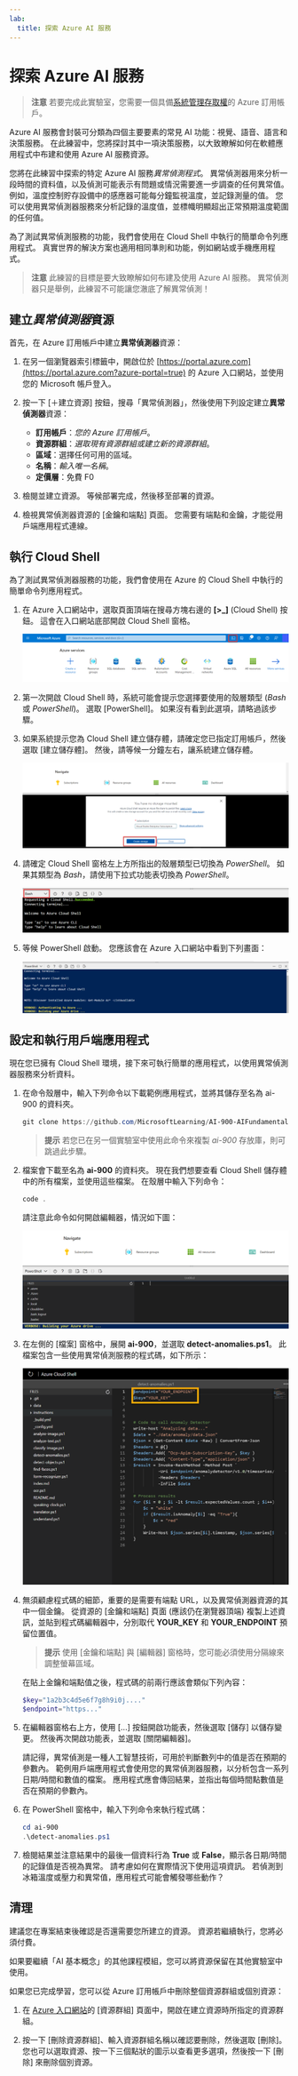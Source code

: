```yaml
---
lab:
  title: 探索 Azure AI 服務
---
```


# 探索 Azure AI 服務

> **注意** 若要完成此實驗室，您需要一個具備[系統管理存取權](https://azure.microsoft.com/free?azure-portal=true)的 Azure 訂用帳戶。

Azure AI 服務會封裝可分類為四個主要要素的常見 AI 功能：視覺、語音、語言和決策服務。 在此練習中，您將探討其中一項決策服務，以大致瞭解如何在軟體應用程式中布建和使用 Azure AI 服務資源。

您將在此練習中探索的特定 Azure AI 服務*異常偵測程式*。 異常偵測器用來分析一段時間的資料值，以及偵測可能表示有問題或情況需要進一步調查的任何異常值。 例如，溫度控制貯存設備中的感應器可能每分鐘監視溫度，並記錄測量的值。 您可以使用異常偵測器服務來分析記錄的溫度值，並標幟明顯超出正常預期溫度範圍的任何值。

為了測試異常偵測服務的功能，我們會使用在 Cloud Shell 中執行的簡單命令列應用程式。 真實世界的解決方案也適用相同準則和功能，例如網站或手機應用程式。

> **注意** 此練習的目標是要大致瞭解如何布建及使用 Azure AI 服務。 異常偵測器只是舉例，此練習不可能讓您澈底了解異常偵測！

## 建立*異常偵測器*資源

首先，在 Azure 訂用帳戶中建立**異常偵測器**資源：

1. 在另一個瀏覽器索引標籤中，開啟位於 [https://portal.azure.com](https://portal.azure.com?azure-portal=true) 的 Azure 入口網站，並使用您的 Microsoft 帳戶登入。

1. 按一下 [&#65291;建立資源] 按鈕，搜尋「異常偵測器」，然後使用下列設定建立**異常偵測器**資源：
    - **訂用帳戶**：*您的 Azure 訂用帳戶*。
    - **資源群組**：*選取現有資源群組或建立新的資源群組*。
    - **區域**：選擇任何可用的區域。
    - **名稱**：*輸入唯一名稱*。
    - **定價層**：免費 F0

1. 檢閱並建立資源。 等候部署完成，然後移至部署的資源。

1. 檢視異常偵測器資源的 [金鑰和端點] 頁面。 您需要有端點和金鑰，才能從用戶端應用程式連線。

## 執行 Cloud Shell

為了測試異常偵測器服務的功能，我們會使用在 Azure 的 Cloud Shell 中執行的簡單命令列應用程式。

1. 在 Azure 入口網站中，選取頁面頂端在搜尋方塊右邊的 **[>_]** (Cloud Shell) 按鈕。 這會在入口網站底部開啟 Cloud Shell 窗格。

    ![按一下頂端搜尋方塊右側的圖示來啟動 Cloud Shell](media/anomaly-detector/powershell-portal-guide-1.png)

1. 第一次開啟 Cloud Shell 時，系統可能會提示您選擇要使用的殼層類型 (*Bash* 或 *PowerShell*)。 選取 [PowerShell]。 如果沒有看到此選項，請略過該步驟。  

1. 如果系統提示您為 Cloud Shell 建立儲存體，請確定您已指定訂用帳戶，然後選取 [建立儲存體]。 然後，請等候一分鐘左右，讓系統建立儲存體。

    ![按一下確認以建立儲存體。](media/anomaly-detector/powershell-portal-guide-2.png)

1. 請確定 Cloud Shell 窗格左上方所指出的殼層類型已切換為 *PowerShell*。 如果其類型為 *Bash*，請使用下拉式功能表切換為 *PowerShell*。

    ![如何尋找左側下拉式功能表來切換至 PowerShell](media/anomaly-detector/powershell-portal-guide-3.png)

1. 等候 PowerShell 啟動。 您應該會在 Azure 入口網站中看到下列畫面：  

    ![等候 PowerShell 啟動。](media/anomaly-detector/powershell-prompt.png)

## 設定和執行用戶端應用程式

現在您已擁有 Cloud Shell 環境，接下來可執行簡單的應用程式，以使用異常偵測器服務來分析資料。

1. 在命令殼層中，輸入下列命令以下載範例應用程式，並將其儲存至名為 ai-900 的資料夾。

    ```PowerShell
    git clone https://github.com/MicrosoftLearning/AI-900-AIFundamentals ai-900
    ```

    >**提示** 若您已在另一個實驗室中使用此命令來複製 *ai-900* 存放庫，則可跳過此步驟。

1. 檔案會下載至名為 **ai-900** 的資料夾。 現在我們想要查看 Cloud Shell 儲存體中的所有檔案，並使用這些檔案。 在殼層中輸入下列命令：

     ```PowerShell
    code .
    ```

    請注意此命令如何開啟編輯器，情況如下圖： 

    ![程式碼編輯器。](media/anomaly-detector/powershell-portal-guide-4.png)

1. 在左側的 [檔案] 窗格中，展開 **ai-900**，並選取 **detect-anomalies.ps1**。 此檔案包含一些使用異常偵測服務的程式碼，如下所示：

    ![編輯器包含程式碼以偵測異常](media/anomaly-detector/detect-anomalies-code.png)

1. 無須顧慮程式碼的細節，重要的是需要有端點 URL，以及異常偵測器資源的其中一個金鑰。 從資源的 [金鑰和端點] 頁面 (應該仍在瀏覽器頂端) 複製上述資訊，並貼到程式碼編輯器中，分別取代 **YOUR_KEY** 和 **YOUR_ENDPOINT** 預留位置值。

    > **提示** 使用 [金鑰和端點] 與 [編輯器] 窗格時，您可能必須使用分隔線來調整螢幕區域。

    在貼上金鑰和端點值之後，程式碼的前兩行應該會類似下列內容：

    ```PowerShell
    $key="1a2b3c4d5e6f7g8h9i0j...."    
    $endpoint="https..."
    ```

1. 在編輯器窗格右上方，使用 [...] 按鈕開啟功能表，然後選取 [儲存] 以儲存變更。 然後再次開啟功能表，並選取 [關閉編輯器]。

    請記得，異常偵測是一種人工智慧技術，可用於判斷數列中的值是否在預期的參數內。 範例用戶端應用程式會使用您的異常偵測器服務，以分析包含一系列日期/時間和數值的檔案。 應用程式應會傳回結果，並指出每個時間點數值是否在預期的參數內。

1. 在 PowerShell 窗格中，輸入下列命令來執行程式碼：

    ```PowerShell
    cd ai-900
    .\detect-anomalies.ps1
    ```

1. 檢閱結果並注意結果中的最後一個資料行為 **True** 或 **False**，顯示各日期/時間的記錄值是否視為異常。 請考慮如何在實際情況下使用這項資訊。 若偵測到冰箱溫度或壓力和異常值，應用程式可能會觸發哪些動作？  

## 清理

建議您在專案結束後確認是否還需要您所建立的資源。 資源若繼續執行，您將必須付費。 

如果要繼續「AI 基本概念」的其他課程模組，您可以將資源保留在其他實驗室中使用。

如果您已完成學習，您可以從 Azure 訂用帳戶中刪除整個資源群組或個別資源：

1. 在 [Azure 入口網站](https://portal.azure.com/)的 [資源群組] 頁面中，開啟在建立資源時所指定的資源群組。

2. 按一下 [刪除資源群組]、輸入資源群組名稱以確認要刪除，然後選取 [刪除]。 您也可以選取資源、按一下三個點狀的圖示以查看更多選項，然後按一下 [刪除] 來刪除個別資源。